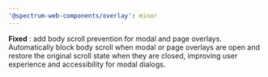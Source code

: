 ```yaml
---
'@spectrum-web-components/overlay': minor
---
```


**Fixed** : add body scroll prevention for modal and page overlays. Automatically block body scroll when modal or page overlays are open and restore the original scroll state when they are closed, improving user experience and accessibility for modal dialogs.
